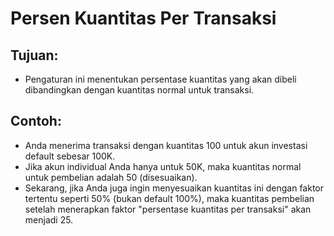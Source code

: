 # **Persen Kuantitas Per Transaksi**

## Tujuan:

- Pengaturan ini menentukan persentase kuantitas yang akan dibeli dibandingkan dengan kuantitas normal untuk transaksi.

## Contoh:

- Anda menerima transaksi dengan kuantitas 100 untuk akun investasi default sebesar 100K.
- Jika akun individual Anda hanya untuk 50K, maka kuantitas normal untuk pembelian adalah 50 (disesuaikan).
- Sekarang, jika Anda juga ingin menyesuaikan kuantitas ini dengan faktor tertentu seperti 50% (bukan default 100%), maka kuantitas pembelian setelah menerapkan faktor "persentase kuantitas per transaksi" akan menjadi 25.

